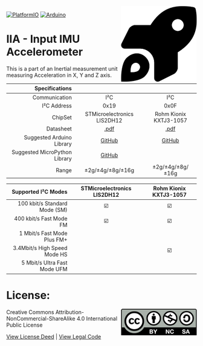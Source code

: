 <img src="assets/IIA.svg" width=200 align="right">

[![PlatformIO](https://github.com/domino4com/IIA/actions/workflows/platformio.yml/badge.svg)](https://github.com/domino4com/IIA/actions/workflows/platformio.yml)
[![Arduino](https://github.com/domino4com/IIA/actions/workflows/arduino.yml/badge.svg)](https://github.com/domino4com/IIA/actions/workflows/arduino.yml)

# IIA - Input IMU Accelerometer
This is a part of an Inertial measurement unit measuring Acceleration in X, Y and Z axis.

| Specifications | | |
| --: | :--: |:--: |
| Communication | I²C | I²C |
| I²C Address | 0x19 | 0x0F |
| ChipSet | STMicroelectronics LIS2DH12| Rohm Kionix KXTJ3-1057 |
| Datasheet | [.pdf](https://https://www.st.com/resource/en/datasheet/lis2dh12.pdf) |[.pdf](https://www.mouser.com/datasheet/2/348/rohm_s_a0002904669_1-2281852.pdf)|
| Suggested Arduino Library | [GitHub](https://github.com/sparkfun/SparkFun_LIS2DH12_Arduino_Library) |[GitHub](https://github.com/ldab/KXTJ3-1057)|
| Suggested MicroPython Library | [GitHub](https://github.com/electronut/Electronutlabs_CircuitPython_LIS2DH12)||
| Range | ±2g/±4g/±8g/±16g | ±2g/±4g/±8g/±16g |

| Supported I²C Modes | STMicroelectronics LIS2DH12| Rohm Kionix KXTJ3-1057 |
| --: | :--: |:--: |
|100 kbit/s Standard Mode (SM) | :ballot_box_with_check: |:ballot_box_with_check:|
|400 kbit/s	Fast Mode	FM|:ballot_box_with_check:|:ballot_box_with_check:|
| 1 Mbit/s	Fast Mode Plus	FM+|||
|3.4Mbit/s	High Speed Mode	HS||:ballot_box_with_check:|
| 5 Mbit/s	Ultra Fast Mode	UFM|||

# License: 
<img src="assets/CC-BY-NC-SA.svg" width=200 align="right">
Creative Commons Attribution-NonCommercial-ShareAlike 4.0 International Public License

[View License Deed](https://creativecommons.org/licenses/by-nc-sa/4.0/) | [View Legal Code](https://creativecommons.org/licenses/by-nc-sa/4.0/legalcode)
